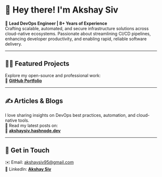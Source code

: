 # 👋 Hey there! I'm **Akshay Siv**

🚀 **Lead DevOps Engineer | 8+ Years of Experience**  
Crafting scalable, automated, and secure infrastructure solutions across cloud-native ecosystems. Passionate about streamlining CI/CD pipelines, enhancing developer productivity, and enabling rapid, reliable software delivery.

---

## 👨‍💻 **Featured Projects**  
Explore my open-source and professional work:  
🔗 [**GitHub Portfolio**](https://github.com/AkshaySiv)  

---

## ✍️ **Articles & Blogs**  
I love sharing insights on DevOps best practices, automation, and cloud-native tools.  
📰 Read my latest posts on:  
🔗 [**akshaysiv.hashnode.dev**](https://hashnode.com/@akshaysiv)

---

## 📢 **Get in Touch**  
✉️ Email: [akshaysiv95@gmail.com](mailto:akshaysiv95@gmail.com)  
🔗 LinkedIn: [**Akshay Siv**](https://www.linkedin.com/in/akshay-siv/)  


